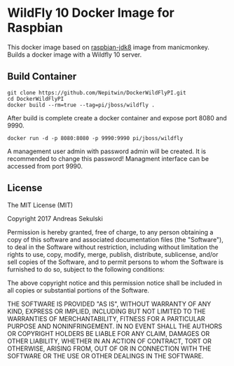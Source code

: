 # WildFly 10 Docker Image for Raspbian

This docker image based on [raspbian-jdk8](https://hub.docker.com/r/manicmonkey/raspbian-jdk8/) image from manicmonkey. Builds a docker image with a Wildfly 10 server.

## Build Container

```
git clone https://github.com/Nepitwin/DockerWildFlyPI.git
cd DockerWildFlyPI
docker build --rm=true --tag=pi/jboss/wildfly .
```

After build is complete create a docker container and expose port 8080 and 9990.

```
docker run -d -p 8080:8080 -p 9990:9990 pi/jboss/wildfly
```

A management user admin with password admin will be created. It is recommended to change this password!
Managment interface can be accessed from port 9990.

## License

The MIT License (MIT)

Copyright 2017 Andreas Sekulski

Permission is hereby granted, free of charge, to any person obtaining a copy of this software and associated documentation files (the "Software"), to deal in the Software without restriction, including without limitation the rights to use, copy, modify, merge, publish, distribute, sublicense, and/or sell copies of the Software, and to permit persons to whom the Software is furnished to do so, subject to the following conditions:

The above copyright notice and this permission notice shall be included in all copies or substantial portions of the Software.

THE SOFTWARE IS PROVIDED "AS IS", WITHOUT WARRANTY OF ANY KIND, EXPRESS OR IMPLIED, INCLUDING BUT NOT LIMITED TO THE WARRANTIES OF MERCHANTABILITY, FITNESS FOR A PARTICULAR PURPOSE AND NONINFRINGEMENT. IN NO EVENT SHALL THE AUTHORS OR COPYRIGHT HOLDERS BE LIABLE FOR ANY CLAIM, DAMAGES OR OTHER LIABILITY, WHETHER IN AN ACTION OF CONTRACT, TORT OR OTHERWISE, ARISING FROM, OUT OF OR IN CONNECTION WITH THE SOFTWARE OR THE USE OR OTHER DEALINGS IN THE SOFTWARE.
